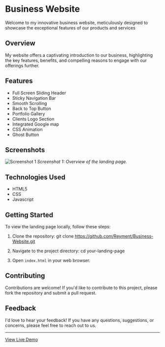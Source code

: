 
# Business Website

Welcome to my innovative business website, meticulously designed to showcase the exceptional features of our products and services

## Overview

My website offers a captivating introduction to our business, highlighting the key features, benefits, and compelling reasons to engage with our offerings further.


## Features

- Full Screen Sliding Header
- Sticky Navigation Bar
- Smooth Scrolling
- Back to Top Button
- Portfolio Gallery
- Clients Logo Section
- Integrated Google map
- CSS Animation
- Ghost Button


## Screenshots

![Screenshot 1](/public/images/homePage.png)
*Screenshot 1: Overview of the landing page.*


## Technologies Used

- HTML5
- CSS
- Javascript
  

## Getting Started

To view the landing page locally, follow these steps:

1. Clone the repository:
   git clone https://github.com/Reyment/Business-Website.git
   
3. Navigate to the project directory:
	cd your-landing-page

3. Open `index.html` in your web browser.


## Contributing

Contributions are welcome! If you'd like to contribute to this project, please fork the repository and submit a pull request.

## Feedback

I'd love to hear your feedback! If you have any questions, suggestions, or concerns, please feel free to reach out to us.


---

[View Live Demo](https://example-convert-figma-html-5.vercel.app/)
